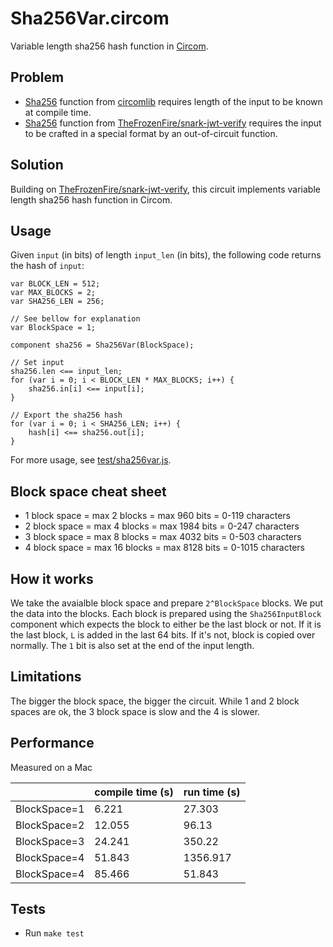 # Sha256Var.circom
Variable length sha256 hash function in [Circom](https://docs.circom.io/).

## Problem
- [Sha256](https://github.com/iden3/circomlib/tree/master/circuits/sha256) function from [circomlib](https://github.com/iden3/circomlib) requires length of the input to be known at compile time.
- [Sha256](https://github.com/TheFrozenFire/snark-jwt-verify/blob/master/circuits/sha256.circom) function from [TheFrozenFire/snark-jwt-verify](https://github.com/TheFrozenFire/snark-jwt-verify) requires the input to be crafted in a special format by an out-of-circuit function.

## Solution
Building on [TheFrozenFire/snark-jwt-verify](https://github.com/TheFrozenFire/snark-jwt-verify), this circuit implements variable length sha256 hash function in Circom.

## Usage
Given `input` (in bits) of length `input_len` (in bits), the following code returns the hash of `input`:

```circom
var BLOCK_LEN = 512;
var MAX_BLOCKS = 2;
var SHA256_LEN = 256;

// See bellow for explanation
var BlockSpace = 1;

component sha256 = Sha256Var(BlockSpace);

// Set input
sha256.len <== input_len;
for (var i = 0; i < BLOCK_LEN * MAX_BLOCKS; i++) {
    sha256.in[i] <== input[i];
}

// Export the sha256 hash
for (var i = 0; i < SHA256_LEN; i++) {
    hash[i] <== sha256.out[i];
}
```

For more usage, see [test/sha256var.js](test/sha256var.js).

## Block space cheat sheet
- 1 block space = max 2 blocks = max 960 bits = 0-119 characters
- 2 block space = max 4 blocks = max 1984 bits = 0-247 characters
- 3 block space = max 8 blocks = max 4032 bits = 0-503 characters
- 4 block space = max 16 blocks = max 8128 bits = 0-1015 characters

## How it works
We take the avaialble block space and prepare `2^BlockSpace` blocks. We put the data into the blocks. Each block is prepared using the `Sha256InputBlock` component which expects the block to either be the last block or not. If it is the last block, `L` is added in the last 64 bits. If it's not, block is copied over normally. The `1` bit is also set at the end of the input length.

## Limitations
The bigger the block space, the bigger the circuit. While 1 and 2 block spaces are ok, the 3 block space is slow and the 4 is slower.

## Performance
Measured on a Mac

|              | compile time (s) | run time (s) |
|--------------|------------------|--------------|
| BlockSpace=1 |            6.221 |       27.303 |
| BlockSpace=2 |           12.055 |        96.13 |
| BlockSpace=3 |           24.241 |       350.22 |
| BlockSpace=4 |           51.843 |     1356.917 |
| BlockSpace=4 |           85.466 |       51.843 |

## Tests
- Run `make test`
